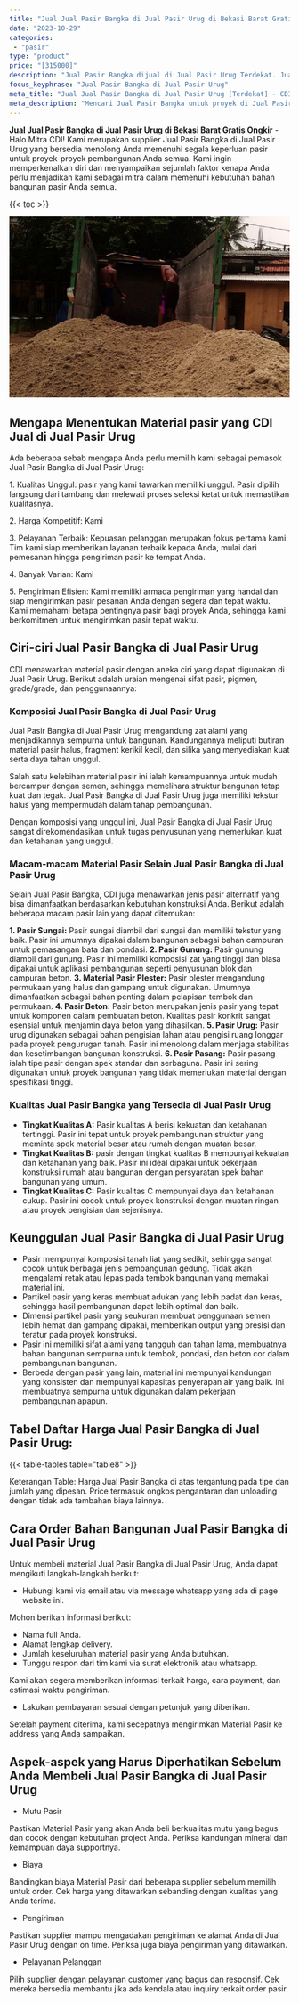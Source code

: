 ```yaml
---
title: "Jual Jual Pasir Bangka di Jual Pasir Urug di Bekasi Barat Gratis Ongkir"
date: "2023-10-29"
categories:
 - "pasir"
type: "product"
price: "[315000]"
description: "Jual Pasir Bangka dijual di Jual Pasir Urug Terdekat. Jual Pasir Bangka ini sering digunakan dalam proyek konstruksi sebagai bahan campuran yang terpilih dan halus. Hubungi kami untuk informasi lebih lanjut."
focus_keyphrase: "Jual Pasir Bangka di Jual Pasir Urug"
meta_title: "Jual Jual Pasir Bangka di Jual Pasir Urug [Terdekat] - CDI"
meta_description: "Mencari Jual Pasir Bangka untuk proyek di Jual Pasir Urug? Kami menawarkan Jual Pasir Bangka berkualitas untuk bahan campuran. Segera dapatkan penawaran terbaik."
---
```


**Jual Jual Pasir Bangka di Jual Pasir Urug di Bekasi Barat Gratis Ongkir** - Halo Mitra CDI! Kami merupakan supplier Jual Pasir Bangka di Jual Pasir Urug yang bersedia menolong Anda memenuhi segala keperluan pasir untuk proyek-proyek pembangunan Anda semua. Kami ingin memperkenalkan diri dan menyampaikan sejumlah faktor kenapa Anda perlu menjadikan kami sebagai mitra dalam memenuhi kebutuhan bahan bangunan pasir Anda semua.

{{< toc >}}

![Jual Jual Pasir Bangka di Jual Pasir Urug di Bekasi Barat Gratis Ongkir](/images/pasir/pasir-bangunan-43.jpg)

## Mengapa Menentukan Material pasir yang CDI Jual di Jual Pasir Urug

Ada beberapa sebab mengapa Anda perlu memilih kami sebagai pemasok Jual Pasir Bangka di Jual Pasir Urug:

1\.  Kualitas Unggul: pasir yang kami tawarkan memiliki unggul. Pasir dipilih langsung dari tambang dan melewati proses seleksi ketat untuk memastikan kualitasnya.

2\.  Harga Kompetitif: Kami

3\.  Pelayanan Terbaik: Kepuasan pelanggan merupakan fokus pertama kami. Tim kami siap memberikan layanan terbaik kepada Anda, mulai dari pemesanan hingga pengiriman pasir ke tempat Anda.

4\.  Banyak Varian: Kami

5\.  Pengiriman Efisien: Kami memiliki armada pengiriman yang handal dan siap mengirimkan pasir pesanan Anda dengan segera dan tepat waktu. Kami memahami betapa pentingnya pasir bagi proyek Anda, sehingga kami berkomitmen untuk mengirimkan pasir tepat waktu.

## Ciri-ciri Jual Pasir Bangka di Jual Pasir Urug

CDI menawarkan material pasir dengan aneka ciri yang dapat digunakan di Jual Pasir Urug. Berikut adalah uraian mengenai sifat pasir, pigmen, grade/grade, dan penggunaannya:

### Komposisi Jual Pasir Bangka di Jual Pasir Urug

Jual Pasir Bangka di Jual Pasir Urug mengandung zat alami yang menjadikannya sempurna untuk bangunan. Kandungannya meliputi butiran material pasir halus, fragment kerikil kecil, dan silika yang menyediakan kuat serta daya tahan unggul.

Salah satu kelebihan material pasir ini ialah kemampuannya untuk mudah bercampur dengan semen, sehingga memelihara struktur bangunan tetap kuat dan tegak. Jual Pasir Bangka di Jual Pasir Urug juga memiliki tekstur halus yang mempermudah dalam tahap pembangunan.

Dengan komposisi yang unggul ini, Jual Pasir Bangka di Jual Pasir Urug sangat direkomendasikan untuk tugas penyusunan yang memerlukan kuat dan ketahanan yang unggul.

### Macam-macam Material Pasir Selain Jual Pasir Bangka di Jual Pasir Urug

Selain Jual Pasir Bangka, CDI juga menawarkan jenis pasir alternatif yang bisa dimanfaatkan berdasarkan kebutuhan konstruksi Anda. Berikut adalah beberapa macam pasir lain yang dapat ditemukan:

**1\. Pasir Sungai:** Pasir sungai diambil dari sungai dan memiliki tekstur yang baik. Pasir ini umumnya dipakai dalam bangunan sebagai bahan campuran untuk pemasangan bata dan pondasi.
**2\. Pasir Gunung:** Pasir gunung diambil dari gunung. Pasir ini memiliki komposisi zat yang tinggi dan biasa dipakai untuk aplikasi pembangunan seperti penyusunan blok dan campuran beton.
**3\. Material Pasir Plester:** Pasir plester mengandung permukaan yang halus dan gampang untuk digunakan. Umumnya dimanfaatkan sebagai bahan penting dalam pelapisan tembok dan permukaan.
**4\. Pasir Beton:** Pasir beton merupakan jenis pasir yang tepat untuk komponen dalam pembuatan beton. Kualitas pasir konkrit sangat esensial untuk menjamin daya beton yang dihasilkan.
**5\. Pasir Urug:** Pasir urug digunakan sebagai bahan pengisian lahan atau pengisi ruang longgar pada proyek pengurugan tanah. Pasir ini menolong dalam menjaga stabilitas dan kesetimbangan bangunan konstruksi.
**6\. Pasir Pasang:** Pasir pasang ialah tipe pasir dengan spek standar dan serbaguna. Pasir ini sering digunakan untuk proyek bangunan yang tidak memerlukan material dengan spesifikasi tinggi.

### Kualitas Jual Pasir Bangka yang Tersedia di Jual Pasir Urug

*   **Tingkat Kualitas A:** Pasir kualitas A berisi kekuatan dan ketahanan tertinggi. Pasir ini tepat untuk proyek pembangunan struktur yang meminta spek material besar atau rumah dengan muatan besar.
*   **Tingkat Kualitas B:** pasir dengan tingkat kualitas B mempunyai kekuatan dan ketahanan yang baik. Pasir ini ideal dipakai untuk pekerjaan konstruksi rumah atau bangunan dengan persyaratan spek bahan bangunan yang umum.
*   **Tingkat Kualitas C:** Pasir kualitas C mempunyai daya dan ketahanan cukup. Pasir ini cocok untuk proyek konstruksi dengan muatan ringan atau proyek pengisian dan sejenisnya.

## Keunggulan Jual Pasir Bangka di Jual Pasir Urug

*   Pasir mempunyai komposisi tanah liat yang sedikit, sehingga sangat cocok untuk berbagai jenis pembangunan gedung. Tidak akan mengalami retak atau lepas pada tembok bangunan yang memakai material ini.
*   Partikel pasir yang keras membuat adukan yang lebih padat dan keras, sehingga hasil pembangunan dapat lebih optimal dan baik.
*   Dimensi partikel pasir yang seukuran membuat penggunaan semen lebih hemat dan gampang dipakai, memberikan output yang presisi dan teratur pada proyek konstruksi.
*   Pasir ini memiliki sifat alami yang tangguh dan tahan lama, membuatnya bahan bangunan sempurna untuk tembok, pondasi, dan beton cor dalam pembangunan bangunan.
*   Berbeda dengan pasir yang lain, material ini mempunyai kandungan yang konsisten dan mempunyai kapasitas penyerapan air yang baik. Ini membuatnya sempurna untuk digunakan dalam pekerjaan pembangunan apapun.

## Tabel Daftar Harga Jual Pasir Bangka di Jual Pasir Urug:

{{< table-tables table="table8" >}}

Keterangan Table: Harga Jual Pasir Bangka di atas tergantung pada tipe dan jumlah yang dipesan. Price termasuk ongkos pengantaran dan unloading dengan tidak ada tambahan biaya lainnya.

## Cara Order Bahan Bangunan Jual Pasir Bangka di Jual Pasir Urug

Untuk membeli material Jual Pasir Bangka di Jual Pasir Urug, Anda dapat mengikuti langkah-langkah berikut:

*   Hubungi kami via email atau via message whatsapp yang ada di page website ini.

Mohon berikan informasi berikut:

*   Nama full Anda.
*   Alamat lengkap delivery.
*   Jumlah keseluruhan material pasir yang Anda butuhkan.
*   Tunggu respon dari tim kami via surat elektronik atau whatsapp.

Kami akan segera memberikan informasi terkait harga, cara payment, dan estimasi waktu pengiriman.
*   Lakukan pembayaran sesuai dengan petunjuk yang diberikan.

Setelah payment diterima, kami secepatnya mengirimkan Material Pasir ke address yang Anda sampaikan.

## Aspek-aspek yang Harus Diperhatikan Sebelum Anda Membeli Jual Pasir Bangka di Jual Pasir Urug

*   Mutu Pasir

Pastikan Material Pasir yang akan Anda beli berkualitas mutu yang bagus dan cocok dengan kebutuhan project Anda. Periksa kandungan mineral dan kemampuan daya supportnya.
*   Biaya

Bandingkan biaya Material Pasir dari beberapa supplier sebelum memilih untuk order. Cek harga yang ditawarkan sebanding dengan kualitas yang Anda terima.
*   Pengiriman

Pastikan supplier mampu mengadakan pengiriman ke alamat Anda di Jual Pasir Urug dengan on time. Periksa juga biaya pengiriman yang ditawarkan.
*   Pelayanan Pelanggan

Pilih supplier dengan pelayanan customer yang bagus dan responsif. Cek mereka bersedia membantu jika ada kendala atau inquiry terkait order pasir.